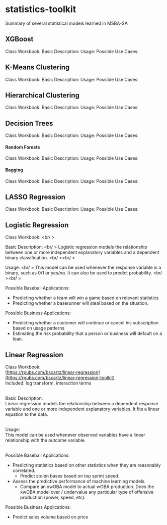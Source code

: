 # statistics-toolkit
Summary of several statistical models learned in MSBA-SA

## XGBoost
Class Workbook:
Basic Description: 
Usage:
Possible Use Cases:

## K-Means Clustering
Class Workbook:
Basic Description: 
Usage:
Possible Use Cases:

## Hierarchical Clustering
Class Workbook:
Basic Description: 
Usage:
Possible Use Cases:

## Decision Trees
Class Workbook:
Basic Description: 
Usage:
Possible Use Cases:

#### Random Forests
Class Workbook:
Basic Description: 
Usage:
Possible Use Cases:

#### Bagging
Class Workbook:
Basic Description: 
Usage:
Possible Use Cases:

## LASSO Regression
Class Workbook:
Basic Description: 
Usage:
Possible Use Cases:

## Logistic Regression
Class Workbook: <br/ >

Basic Description: <br/ >
Logistic regression models the relationship between one or more independent explanatory variables and a dependent binary classification. <br/ ><br/ >


Usage: <br/ >
This model can be used whenever the response variable is a binary, such as 0/1 or yes/no. It can also be used to predict probability. <br/ ><br/ >


Possible Baseball Applications:
* Predicting whether a team will win a game based on relevant statistics
* Predicting whether a baserunner will steal based on the situation.


Possible Business Applications:
* Predicting whether a customer will continue or cancel his subscription based on usage patterns
* Estimating the risk probability that a person or business will default on a loan.

## Linear Regression

Class Workbook: <br />
[https://rpubs.com/bscartz/linear-regression](https://rpubs.com/bscartz/linear-regression-toolkit) <br />
Included: log transform, interaction terms <br /><br />


Basic Description: <br />
Linear regression models the relationship between a dependent response variable and one or more independent explanatory variables. It fits a linear equation to the data. <br /><br />


Usage: <br />
This model can be used whenever observed variables have a linear relationship with the outcome variable. <br /><br />


Possible Baseball Applications: 
* Predicting statistics based on other statistics when they are reasonably correlated.
  * Predict stolen bases based on top sprint speed.
* Assess the predictive performance of machine learning models.
  * Compare an xwOBA model to actual wOBA production. Does the xwOBA model over / undervalue any particular type of offensive production (power, speed, etc).


Possible Business Applications:
* Predict sales volume based on price









